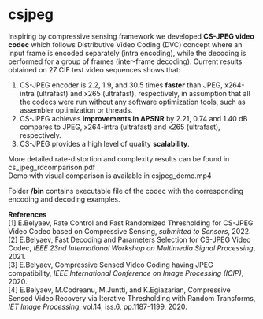 # csjpeg
Inspiring by compressive sensing framework we developed **CS-JPEG video codec** which follows Distributive Video Coding (DVC) concept where an input frame is encoded separately (intra encoding), while the decoding is performed for a group of frames (inter-frame decoding). Current results obtained on 27 CIF test video sequences shows that:
1. CS-JPEG encoder is 2.2, 1.9, and 30.5 times **faster** than JPEG, x264-intra (ultrafast) and x265 (ultrafast), respectively, in assumption that all the codecs were run without any software optimization tools, such as assembler optimization or threads.
2. CS-JPEG achieves **improvements in ΔPSNR** by 2.21, 0.74 and 1.40 dB compares to JPEG, x264-intra (ultrafast) and x265 (ultrafast), respectively.
3. CS-JPEG provides a high level of quality **scalability**. 

More detailed rate-distortion and complexity results can be found in cs_jpeg_rdcomparison.pdf<br />
Demo with visual comparison is available in csjpeg_demo.mp4<br />

Folder **/bin** contains executable file of the codec with the corresponding encoding and decoding examples. 

**References**<br />
[1] E.Belyaev, Rate Control and Fast Randomized Thresholding for CS-JPEG Video Codec based on Compressive Sensing, *submitted to Sensors*, 2022.
[2] E.Belyaev, Fast Decoding and Parameters Selection for CS-JPEG Video Codec, *IEEE 23nd International Workshop on Multimedia Signal Processing*, 2021.<br />
[3] E.Belyaev, Compressive Sensed Video Coding having JPEG compatibility, *IEEE International Conference on Image Processing (ICIP)*, 2020.<br />
[4] E.Belyaev, M.Codreanu, M.Juntti, and K.Egiazarian, Compressive Sensed Video Recovery via Iterative Thresholding with Random Transforms, *IET Image Processing*, vol.14, iss.6, pp.1187-1199, 2020. 
